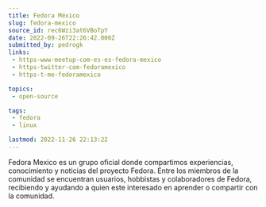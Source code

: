 ```yaml
---
title: Fedora México
slug: fedora-mexico
source_id: rec6Wzi3at6VBoTpY
date: 2022-09-26T22:26:42.000Z
submitted_by: pedrogk
links: 
 - https-www-meetup-com-es-es-fedora-mexico
 - https-twitter-com-fedoramexico
 - https-t-me-fedoramexico

topics: 
 - open-source

tags: 
 - fedora
 - linux

lastmod: 2022-11-26 22:13:22
---
```


Fedora Mexico es un grupo oficial donde compartimos experiencias, conocimiento y noticias del proyecto Fedora. Entre los miembros de la comunidad se encuentran usuarios, hobbistas y colaboradores de Fedora, recibiendo y ayudando a quien este interesado en aprender o compartir con la comunidad.
